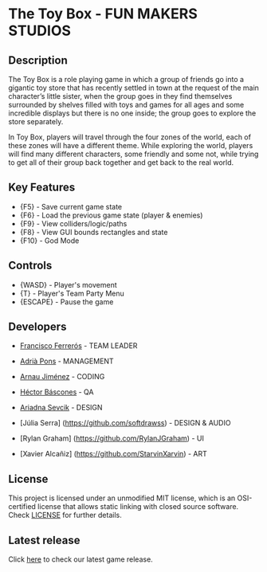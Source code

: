 # The Toy Box - FUN MAKERS STUDIOS

## Description

The Toy Box is a role playing game in which a group of friends go into a gigantic toy store that has recently settled in town at the request of the main character’s little sister, when the group goes in they find themselves surrounded by shelves filled with toys and games for all ages and some incredible displays but there is no one inside; the group goes to explore the store separately.

In Toy Box, players will travel through the four zones of the world, each of these zones will have a different theme. While exploring the world, players will find many different characters, some friendly and some not, while trying to get all of their group back together and get back to the real world.

## Key Features

 - {F5} - Save current game state
 - {F6} - Load the previous game state (player & enemies)
 - {F9} - View colliders/logic/paths
 - {F8} - View GUI bounds rectangles and state
 - {F10} - God Mode

## Controls

 - {WASD} - Player's movement
 - {T} - Player's Team Party Menu
 - {ESCAPE} - Pause the game

## Developers

- [Francisco Ferrerós](https://github.com/kikofp02) - TEAM LEADER

- [Adrià Pons](https://github.com/AdriaPm) - MANAGEMENT

- [Arnau Jiménez](https://github.com/Historn) - CODING

- [Héctor Báscones](https://github.com/Hekbas) - QA 

- [Ariadna Sevcik](https://github.com/AriSevcik) - DESIGN 

- [Júlia Serra] (https://github.com/softdrawss) - DESIGN & AUDIO

- [Rylan Graham] (https://github.com/RylanJGraham) - UI

- [Xavier Alcañiz] (https://github.com/StarvinXarvin) - ART

## License

This project is licensed under an unmodified MIT license, which is an OSI-certified license that allows static linking with closed source software. Check [LICENSE](https://mit-license.org/) for further details.

## Latest release

 Click [here](https://github.com/Fun-Makers-Studios/Project2_TheToyBox/releases) to check our latest game release.

